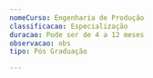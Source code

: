 ```yaml
---
nomeCurso: Engenharia de Produção
classificacao: Especialização
duracao: Pode ser de 4 a 12 meses
observacao: obs
tipo: Pós Graduação

---
```


